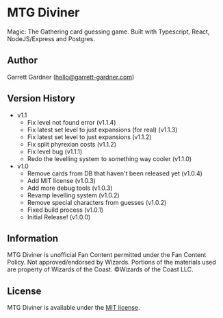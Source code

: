 # MTG Diviner

Magic: The Gathering card guessing game. Built with Typescript, React, NodeJS/Express and Postgres.

## **Author**

Garrett Gardner (hello@garrett-gardner.com)

## Version History

- v1.1
  - Fix level not found error (v1.1.4)
  - Fix latest set level to just expansions (for real) (v1.1.3)
  - Fix latest set level to just expansions (v1.1.2)
  - Fix split phyrexian costs (v1.1.2)
  - Fix level bug (v1.1.1)
  - Redo the levelling system to something way cooler (v1.1.0)
- v1.0
  - Remove cards from DB that haven't been released yet (v1.0.4)
  - Add MIT license (v1.0.3)
  - Add more debug tools (v1.0.3)
  - Revamp levelling system (v1.0.2)
  - Remove special characters from guesses (v1.0.2)
  - Fixed build process (v1.0.1)
  - Initial Release! (v1.0.0)

## Information

MTG Diviner is unofficial Fan Content permitted under the Fan Content Policy. Not approved/endorsed by Wizards. Portions of the materials used are property of Wizards of the Coast. ©Wizards of the Coast LLC.

## License

MTG Diviner is available under the [MIT license](https://opensource.org/licenses/MIT).
